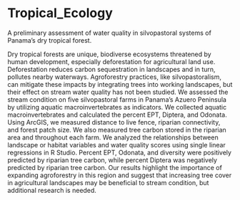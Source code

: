 # Tropical_Ecology
A preliminary assessment of water quality in silvopastoral systems of Panama’s dry tropical forest.

Dry tropical forests are unique, biodiverse ecosystems threatened by human development, 
especially deforestation for agricultural land use. Deforestation reduces carbon sequestration in 
landscapes and in turn, pollutes nearby waterways. Agroforestry practices, like silvopastoralism, 
can mitigate these impacts by integrating trees into working landscapes, but their effect on 
stream water quality has not been studied. We assessed the stream condition on five silvopastoral 
farms in Panama’s Azuero Peninsula by utilizing aquatic macroinvertebrates as indicators. We 
collected aquatic macroinvertebrates and calculated the percent EPT, Diptera, and Odonata. 
Using ArcGIS, we measured distance to live fence, riparian connectivity, and forest patch size. 
We also measured tree carbon stored in the riparian area and throughout each farm. We analyzed 
the relationships between landscape or habitat variables and water quality scores using single 
linear regressions in R Studio. Percent EPT, Odonata, and diversity were positively predicted by 
riparian tree carbon, while percent Diptera was negatively predicted by riparian tree carbon. Our 
results highlight the importance of expanding agroforestry in this region and suggest that 
increasing tree cover in agricultural landscapes may be beneficial to stream condition, but 
additional research is needed.
